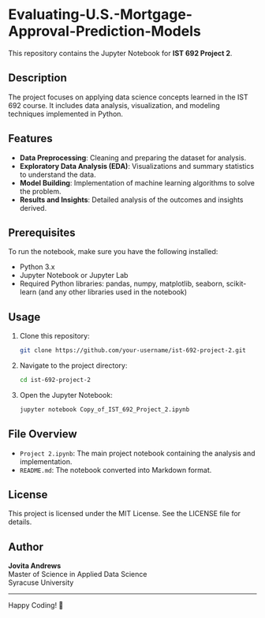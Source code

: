 # Evaluating-U.S.-Mortgage-Approval-Prediction-Models

This repository contains the Jupyter Notebook for **IST 692 Project 2**.

## Description

The project focuses on applying data science concepts learned in the IST 692 course. It includes data analysis, visualization, and modeling techniques implemented in Python. 

## Features

- **Data Preprocessing**: Cleaning and preparing the dataset for analysis.
- **Exploratory Data Analysis (EDA)**: Visualizations and summary statistics to understand the data.
- **Model Building**: Implementation of machine learning algorithms to solve the problem.
- **Results and Insights**: Detailed analysis of the outcomes and insights derived.

## Prerequisites

To run the notebook, make sure you have the following installed:
- Python 3.x
- Jupyter Notebook or Jupyter Lab
- Required Python libraries: pandas, numpy, matplotlib, seaborn, scikit-learn (and any other libraries used in the notebook)

## Usage

1. Clone this repository:
   ```bash
   git clone https://github.com/your-username/ist-692-project-2.git
   ```
2. Navigate to the project directory:
   ```bash
   cd ist-692-project-2
   ```
3. Open the Jupyter Notebook:
   ```bash
   jupyter notebook Copy_of_IST_692_Project_2.ipynb
   ```

## File Overview

- `Project 2.ipynb`: The main project notebook containing the analysis and implementation.
- `README.md`: The notebook converted into Markdown format.

## License

This project is licensed under the MIT License. See the LICENSE file for details.

## Author

**Jovita Andrews**  
Master of Science in Applied Data Science  
Syracuse University  

---

Happy Coding! 🎉
